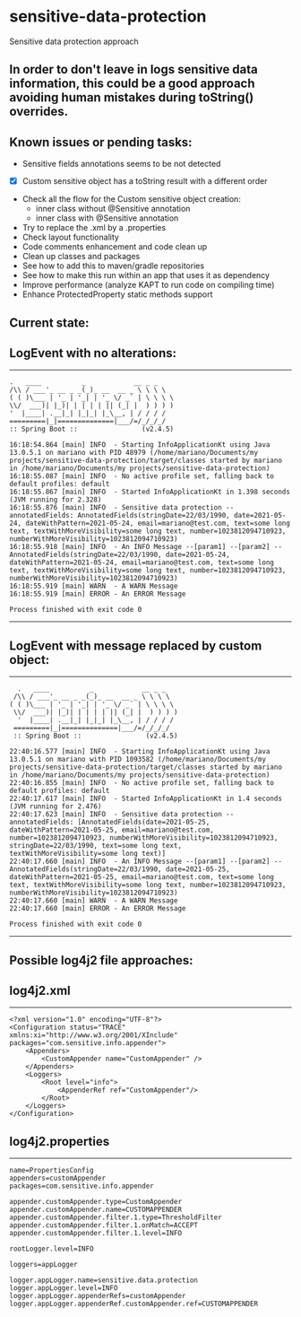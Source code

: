 # sensitive-data-protection

Sensitive data protection approach

In order to don't leave in logs sensitive data information, this could be a good approach avoiding human mistakes during
toString() overrides. 
-----------------------------------
## Known issues or pending tasks:
* Sensitive fields annotations seems to be not detected
* [x] Custom sensitive object has a toString result with a different order
* Check all the flow for the Custom sensitive object creation:
  * inner class without @Sensitive annotation
  * inner class with @Sensitive annotation
* Try to replace the .xml by a .properties
* Check layout functionality
* Code comments enhancement and code clean up
* Clean up classes and packages
* See how to add this to maven/gradle repositories
* See how to make this run within an app that uses it as dependency
* Improve performance (analyze KAPT to run code on compiling time)
* Enhance ProtectedProperty static methods support

## Current state:
LogEvent with no alterations:
-----------------------------------
-----------------------------------
```
.   ____          _            __ _ _
/\\ / ___'_ __ _ _(_)_ __  __ _ \ \ \ \
( ( )\___ | '_ | '_| | '_ \/ _` | \ \ \ \
\\/  ___)| |_)| | | | | || (_| |  ) ) ) )
'  |____| .__|_| |_|_| |_\__, | / / / /
=========|_|==============|___/=/_/_/_/
:: Spring Boot ::                (v2.4.5)

16:18:54.864 [main] INFO  - Starting InfoApplicationKt using Java 13.0.5.1 on mariano with PID 48979 (/home/mariano/Documents/my projects/sensitive-data-protection/target/classes started by mariano in /home/mariano/Documents/my projects/sensitive-data-protection)
16:18:55.087 [main] INFO  - No active profile set, falling back to default profiles: default
16:18:55.867 [main] INFO  - Started InfoApplicationKt in 1.398 seconds (JVM running for 2.328)
16:18:55.876 [main] INFO  - Sensitive data protection --annotatedFields: AnnotatedFields(stringDate=22/03/1990, date=2021-05-24, dateWithPattern=2021-05-24, email=mariano@test.com, text=some long text, textWithMoreVisibility=some long text, number=1023812094710923, numberWithMoreVisibility=1023812094710923)
16:18:55.918 [main] INFO  - An INFO Message --[param1] --[param2] --AnnotatedFields(stringDate=22/03/1990, date=2021-05-24, dateWithPattern=2021-05-24, email=mariano@test.com, text=some long text, textWithMoreVisibility=some long text, number=1023812094710923, numberWithMoreVisibility=1023812094710923)
16:18:55.919 [main] WARN  - A WARN Message
16:18:55.919 [main] ERROR - An ERROR Message

Process finished with exit code 0
```
-------------------------------------------------------------------------------------------------------------------------------------------------------------------

LogEvent with message replaced by custom object:
-----------------------------------
-----------------------------------
```
  .   ____          _            __ _ _
 /\\ / ___'_ __ _ _(_)_ __  __ _ \ \ \ \
( ( )\___ | '_ | '_| | '_ \/ _` | \ \ \ \
 \\/  ___)| |_)| | | | | || (_| |  ) ) ) )
  '  |____| .__|_| |_|_| |_\__, | / / / /
 =========|_|==============|___/=/_/_/_/
 :: Spring Boot ::                (v2.4.5)

22:40:16.577 [main] INFO  - Starting InfoApplicationKt using Java 13.0.5.1 on mariano with PID 1093582 (/home/mariano/Documents/my projects/sensitive-data-protection/target/classes started by mariano in /home/mariano/Documents/my projects/sensitive-data-protection)
22:40:16.855 [main] INFO  - No active profile set, falling back to default profiles: default
22:40:17.617 [main] INFO  - Started InfoApplicationKt in 1.4 seconds (JVM running for 2.476)
22:40:17.623 [main] INFO  - Sensitive data protection --annotatedFields: [AnnotatedFields(date=2021-05-25, dateWithPattern=2021-05-25, email=mariano@test.com, number=1023812094710923, numberWithMoreVisibility=1023812094710923, stringDate=22/03/1990, text=some long text, textWithMoreVisibility=some long text)]
22:40:17.660 [main] INFO  - An INFO Message --[param1] --[param2] --AnnotatedFields(stringDate=22/03/1990, date=2021-05-25, dateWithPattern=2021-05-25, email=mariano@test.com, text=some long text, textWithMoreVisibility=some long text, number=1023812094710923, numberWithMoreVisibility=1023812094710923)
22:40:17.660 [main] WARN  - A WARN Message
22:40:17.660 [main] ERROR - An ERROR Message

Process finished with exit code 0
```

---------------
## Possible log4j2 file approaches:
## log4j2.xml
---------------
```
<?xml version="1.0" encoding="UTF-8"?>
<Configuration status="TRACE" xmlns:xi="http://www.w3.org/2001/XInclude" packages="com.sensitive.info.appender">
    <Appenders>
        <CustomAppender name="CustomAppender" />
    </Appenders>
    <Loggers>
        <Root level="info">
            <AppenderRef ref="CustomAppender"/>
        </Root>
    </Loggers>
</Configuration>
```
## log4j2.properties
-----------------------
```
name=PropertiesConfig
appenders=customAppender
packages=com.sensitive.info.appender

appender.customAppender.type=CustomAppender
appender.customAppender.name=CUSTOMAPPENDER
appender.customAppender.filter.1.type=ThresholdFilter
appender.customAppender.filter.1.onMatch=ACCEPT
appender.customAppender.filter.1.level=INFO

rootLogger.level=INFO

loggers=appLogger

logger.appLogger.name=sensitive.data.protection
logger.appLogger.level=INFO
logger.appLogger.appenderRefs=customAppender
logger.appLogger.appenderRef.customAppender.ref=CUSTOMAPPENDER
```